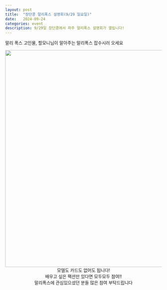 ```yaml
---
layout: post
title:  "장단콩 말리폭스 설명회(9/29 일요일)"
date:   2024-09-24
categories: event
description: 9/29일 장단콩에서 파주 말리폭스 설명회가 열립니다!
---
```


<p>말리 폭스 고인물, 할모니님이 말아주는 말리폭스 잡수시러 오세요</p>

<div id="contact" style="display: flex; flex-direction: column; align-items: center; text-align: center;">

  
  <img src="{{ '/assets/img/malfox.png' | relative_url }}" alt="" width="700">
  <a>모델도 카드도 없어도 됩니다!</a>
  <a>배우고 싶은 팩션만 있다면 모두모두 참여!!</a>
  <a>말리폭스에  관심있으셨던 분들 많은 참여 부탁드립니다</a>
</div>
